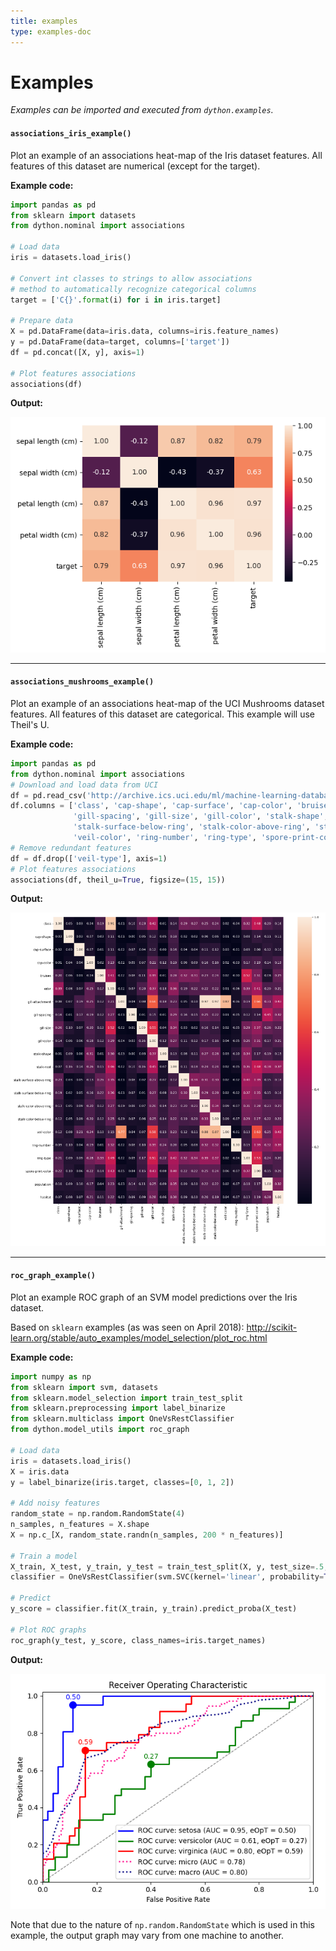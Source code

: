 ```yaml
---
title: examples
type: examples-doc
---
```

# Examples

_Examples can be imported and executed from `dython.examples`._

#### `associations_iris_example()`

Plot an example of an associations heat-map of the Iris dataset features. 
All features of this dataset are numerical (except for the target).

**Example code:**
```python
import pandas as pd
from sklearn import datasets
from dython.nominal import associations

# Load data 
iris = datasets.load_iris()

# Convert int classes to strings to allow associations 
# method to automatically recognize categorical columns
target = ['C{}'.format(i) for i in iris.target]

# Prepare data
X = pd.DataFrame(data=iris.data, columns=iris.feature_names)
y = pd.DataFrame(data=target, columns=['target'])
df = pd.concat([X, y], axis=1)

# Plot features associations
associations(df)
```
**Output:**

![associations_iris_example](images/associations_iris_example.png)

__________________

#### `associations_mushrooms_example()`

Plot an example of an associations heat-map of the UCI Mushrooms dataset features.
All features of this dataset are categorical. This example will use Theil's U.

**Example code:**
```python
import pandas as pd
from dython.nominal import associations
# Download and load data from UCI
df = pd.read_csv('http://archive.ics.uci.edu/ml/machine-learning-databases/mushroom/agaricus-lepiota.data')
df.columns = ['class', 'cap-shape', 'cap-surface', 'cap-color', 'bruises', 'odor', 'gill-attachment',
              'gill-spacing', 'gill-size', 'gill-color', 'stalk-shape', 'stalk-root', 'stalk-surface-above-ring',
              'stalk-surface-below-ring', 'stalk-color-above-ring', 'stalk-color-below-ring', 'veil-type',
              'veil-color', 'ring-number', 'ring-type', 'spore-print-color', 'population', 'habitat']
# Remove redundant features
df = df.drop(['veil-type'], axis=1)
# Plot features associations
associations(df, theil_u=True, figsize=(15, 15))
```
**Output:**

![associations_mushrooms_example](images/associations_mushrooms_example.png)

__________________

#### `roc_graph_example()`

Plot an example ROC graph of an SVM model predictions over the Iris dataset.

Based on `sklearn` examples (as was seen on April 2018):
http://scikit-learn.org/stable/auto_examples/model_selection/plot_roc.html

**Example code:**
```python
import numpy as np
from sklearn import svm, datasets
from sklearn.model_selection import train_test_split
from sklearn.preprocessing import label_binarize
from sklearn.multiclass import OneVsRestClassifier
from dython.model_utils import roc_graph

# Load data
iris = datasets.load_iris()
X = iris.data
y = label_binarize(iris.target, classes=[0, 1, 2])

# Add noisy features
random_state = np.random.RandomState(4)
n_samples, n_features = X.shape
X = np.c_[X, random_state.randn(n_samples, 200 * n_features)]

# Train a model
X_train, X_test, y_train, y_test = train_test_split(X, y, test_size=.5, random_state=0)
classifier = OneVsRestClassifier(svm.SVC(kernel='linear', probability=True, random_state=0))

# Predict
y_score = classifier.fit(X_train, y_train).predict_proba(X_test)

# Plot ROC graphs
roc_graph(y_test, y_score, class_names=iris.target_names)
```

**Output:**

![roc_example](images/roc_example.png)

Note that due to the nature of `np.random.RandomState` which is used in this 
example, the output graph may vary from one machine to another.